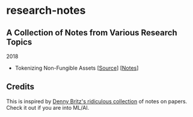 # research-notes

## A Collection of Notes from Various Research Topics

2018

- Tokenizing Non-Fungible Assets [[Source](https://youtu.be/rwZyD4Plguo)] [[Notes](https://github.com/kentlangley/research-notes/blob/master/Tokenizing-Non-Fungible-Assets.md)]

## Credits
This is inspired by [Denny Britz's ridiculous collection](https://github.com/dennybritz/deeplearning-papernotes) of notes on papers. Check it out if you are into ML/AI.


